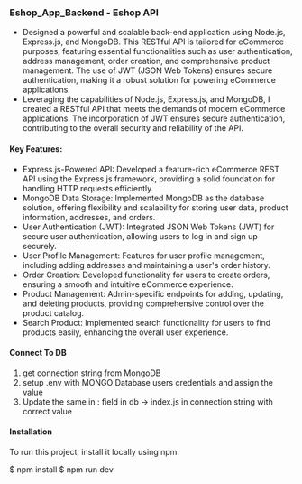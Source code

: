 ### Eshop_App_Backend - Eshop API

- Designed a powerful and scalable back-end application using Node.js, Express.js, and MongoDB. This RESTful API is tailored for eCommerce purposes, featuring essential functionalities such as user authentication, address management, order creation, and comprehensive product management. The use of JWT (JSON Web Tokens) ensures secure authentication, making it a robust solution for powering eCommerce applications.
- Leveraging the capabilities of Node.js, Express.js, and MongoDB, I created a RESTful API that meets the demands of modern eCommerce applications. The incorporation of JWT ensures secure authentication, contributing to the overall security and reliability of the API.

#### Key Features:

- Express.js-Powered API: Developed a feature-rich eCommerce REST API using the Express.js framework, providing a solid foundation for handling HTTP requests efficiently.
- MongoDB Data Storage: Implemented MongoDB as the database solution, offering flexibility and scalability for storing user data, product information, addresses, and orders.
- User Authentication (JWT): Integrated JSON Web Tokens (JWT) for secure user authentication, allowing users to log in and sign up securely.
- User Profile Management: Features for user profile management, including adding addresses and maintaining a user's order history.
- Order Creation: Developed functionality for users to create orders, ensuring a smooth and intuitive eCommerce experience.
- Product Management: Admin-specific endpoints for adding, updating, and deleting products, providing comprehensive control over the product catalog.
- Search Product: Implemented search functionality for users to find products easily, enhancing the overall user experience.

#### Connect To DB

1. get connection string from MongoDB
2. setup .env with MONGO Database users credentials and assign the value
3. Update the same in <username>:<password> field in db -> index.js in connection string with correct value

#### Installation

To run this project, install it locally using npm:

$ npm install
$ npm run dev

